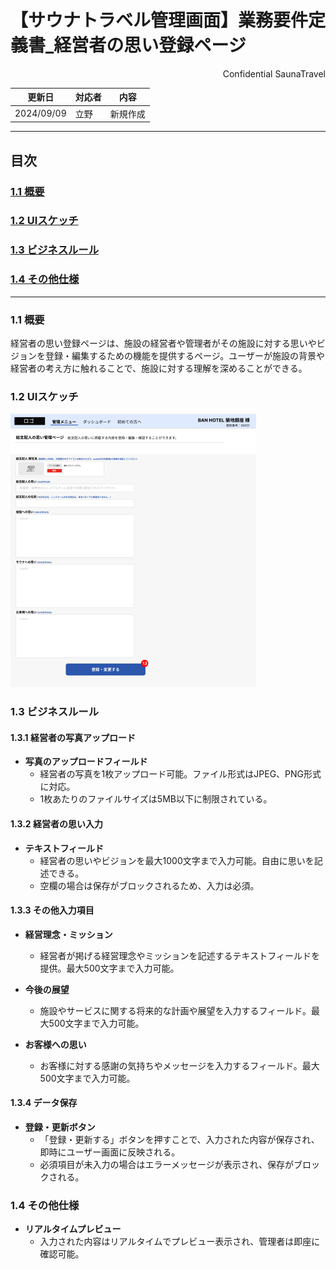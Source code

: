 # 【サウナトラベル管理画面】業務要件定義書_経営者の思い登録ページ

<div style="text-align: right;">
Confidential SaunaTravel
</div>

|更新日|対応者|内容|
|-|-|-|
| 2024/09/09 | 立野 | 新規作成 |

***

## 目次
### [1.1 概要](#anchor1)
### [1.2 UIスケッチ](#anchor2)
### [1.3 ビジネスルール](#anchor3)
### [1.4 その他仕様](#anchor4)

***

<a id="anchor1"></a>

### 1.1 概要
経営者の思い登録ページは、施設の経営者や管理者がその施設に対する思いやビジョンを登録・編集するための機能を提供するページ。ユーザーが施設の背景や経営者の考え方に触れることで、施設に対する理解を深めることができる。

<a id="anchor2"></a>

### 1.2 UIスケッチ
![経営者の思い登録ページ](image\31_総支配人の思い登録画面.png)

<a id="anchor3"></a>

### 1.3 ビジネスルール

#### 1.3.1 経営者の写真アップロード
- **写真のアップロードフィールド**
  - 経営者の写真を1枚アップロード可能。ファイル形式はJPEG、PNG形式に対応。
  - 1枚あたりのファイルサイズは5MB以下に制限されている。

#### 1.3.2 経営者の思い入力
- **テキストフィールド**
  - 経営者の思いやビジョンを最大1000文字まで入力可能。自由に思いを記述できる。
  - 空欄の場合は保存がブロックされるため、入力は必須。

#### 1.3.3 その他入力項目
- **経営理念・ミッション**
  - 経営者が掲げる経営理念やミッションを記述するテキストフィールドを提供。最大500文字まで入力可能。
  
- **今後の展望**
  - 施設やサービスに関する将来的な計画や展望を入力するフィールド。最大500文字まで入力可能。

- **お客様への思い**
  - お客様に対する感謝の気持ちやメッセージを入力するフィールド。最大500文字まで入力可能。

#### 1.3.4 データ保存
- **登録・更新ボタン**
  - 「登録・更新する」ボタンを押すことで、入力された内容が保存され、即時にユーザー画面に反映される。
  - 必須項目が未入力の場合はエラーメッセージが表示され、保存がブロックされる。

<a id="anchor4"></a>

### 1.4 その他仕様
- **リアルタイムプレビュー**
  - 入力された内容はリアルタイムでプレビュー表示され、管理者は即座に確認可能。

